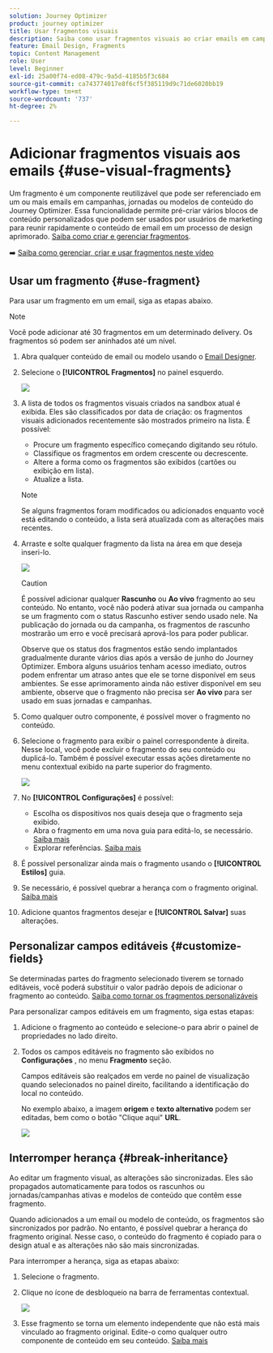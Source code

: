 ```yaml
---
solution: Journey Optimizer
product: journey optimizer
title: Usar fragmentos visuais
description: Saiba como usar fragmentos visuais ao criar emails em campanhas e jornadas do Journey Optimizer
feature: Email Design, Fragments
topic: Content Management
role: User
level: Beginner
exl-id: 25a00f74-ed08-479c-9a5d-4185b5f3c684
source-git-commit: ca743774017e8f6cf5f385119d9c71de6020bb19
workflow-type: tm+mt
source-wordcount: '737'
ht-degree: 2%

---
```


# Adicionar fragmentos visuais aos emails {#use-visual-fragments}

Um fragmento é um componente reutilizável que pode ser referenciado em um ou mais emails em campanhas, jornadas ou modelos de conteúdo do Journey Optimizer. Essa funcionalidade permite pré-criar vários blocos de conteúdo personalizados que podem ser usados por usuários de marketing para reunir rapidamente o conteúdo de email em um processo de design aprimorado. [Saiba como criar e gerenciar fragmentos](../content-management/fragments.md).

➡️ [Saiba como gerenciar, criar e usar fragmentos neste vídeo](../content-management/fragments.md#video-fragments)

## Usar um fragmento {#use-fragment}

Para usar um fragmento em um email, siga as etapas abaixo.

>[!NOTE]
>
>Você pode adicionar até 30 fragmentos em um determinado delivery. Os fragmentos só podem ser aninhados até um nível.


1. Abra qualquer conteúdo de email ou modelo usando o [Email Designer](get-started-email-design.md).

1. Selecione o **[!UICONTROL Fragmentos]** no painel esquerdo.

   ![](assets/fragments-in-designer.png)

1. A lista de todos os fragmentos visuais criados na sandbox atual é exibida. Eles são classificados por data de criação: os fragmentos visuais adicionados recentemente são mostrados primeiro na lista. É possível:

   * Procure um fragmento específico começando digitando seu rótulo.
   * Classifique os fragmentos em ordem crescente ou decrescente.
   * Altere a forma como os fragmentos são exibidos (cartões ou exibição em lista).
   * Atualize a lista.

   >[!NOTE]
   >
   >Se alguns fragmentos foram modificados ou adicionados enquanto você está editando o conteúdo, a lista será atualizada com as alterações mais recentes.

1. Arraste e solte qualquer fragmento da lista na área em que deseja inseri-lo.

   ![](assets/fragment-insert.png)

   >[!CAUTION]
   >
   >É possível adicionar qualquer **Rascunho** ou **Ao vivo** fragmento ao seu conteúdo. No entanto, você não poderá ativar sua jornada ou campanha se um fragmento com o status Rascunho estiver sendo usado nele. Na publicação do jornada ou da campanha, os fragmentos de rascunho mostrarão um erro e você precisará aprová-los para poder publicar.
   >
   > Observe que os status dos fragmentos estão sendo implantados gradualmente durante vários dias após a versão de junho do Journey Optimizer. Embora alguns usuários tenham acesso imediato, outros podem enfrentar um atraso antes que ele se torne disponível em seus ambientes. Se esse aprimoramento ainda não estiver disponível em seu ambiente, observe que o fragmento não precisa ser **Ao vivo** para ser usado em suas jornadas e campanhas.

1. Como qualquer outro componente, é possível mover o fragmento no conteúdo.

1. Selecione o fragmento para exibir o painel correspondente à direita. Nesse local, você pode excluir o fragmento do seu conteúdo ou duplicá-lo. Também é possível executar essas ações diretamente no menu contextual exibido na parte superior do fragmento.

   ![](assets/fragment-right-pane.png)

1. No **[!UICONTROL Configurações]** é possível:

   * Escolha os dispositivos nos quais deseja que o fragmento seja exibido.
   * Abra o fragmento em uma nova guia para editá-lo, se necessário. [Saiba mais](../content-management/fragments.md#edit-fragments)
   * Explorar referências. [Saiba mais](../content-management/fragments.md#explore-references)

1. É possível personalizar ainda mais o fragmento usando o **[!UICONTROL Estilos]** guia.

1. Se necessário, é possível quebrar a herança com o fragmento original. [Saiba mais](#break-inheritance)

1. Adicione quantos fragmentos desejar e **[!UICONTROL Salvar]** suas alterações.

## Personalizar campos editáveis {#customize-fields}

Se determinadas partes do fragmento selecionado tiverem se tornado editáveis, você poderá substituir o valor padrão depois de adicionar o fragmento ao conteúdo. [Saiba como tornar os fragmentos personalizáveis](../content-management/customizable-fragments.md)

Para personalizar campos editáveis em um fragmento, siga estas etapas:

1. Adicione o fragmento ao conteúdo e selecione-o para abrir o painel de propriedades no lado direito.

1. Todos os campos editáveis no fragmento são exibidos no **Configurações** , no menu **Fragmento** seção.

   Campos editáveis são realçados em verde no painel de visualização quando selecionados no painel direito, facilitando a identificação do local no conteúdo.

   No exemplo abaixo, a imagem **origem** e **texto alternativo** podem ser editadas, bem como o botão &quot;Clique aqui&quot; **URL**.

   ![](assets/fragment-editable.png)

## Interromper herança {#break-inheritance}

Ao editar um fragmento visual, as alterações são sincronizadas. Eles são propagados automaticamente para todos os rascunhos ou jornadas/campanhas ativas e modelos de conteúdo que contêm esse fragmento.

Quando adicionados a um email ou modelo de conteúdo, os fragmentos são sincronizados por padrão. No entanto, é possível quebrar a herança do fragmento original. Nesse caso, o conteúdo do fragmento é copiado para o design atual e as alterações não são mais sincronizadas.

Para interromper a herança, siga as etapas abaixo:

1. Selecione o fragmento.

1. Clique no ícone de desbloqueio na barra de ferramentas contextual.

   ![](assets/fragment-break-inheritance.png)

1. Esse fragmento se torna um elemento independente que não está mais vinculado ao fragmento original. Edite-o como qualquer outro componente de conteúdo em seu conteúdo. [Saiba mais](content-components.md)
